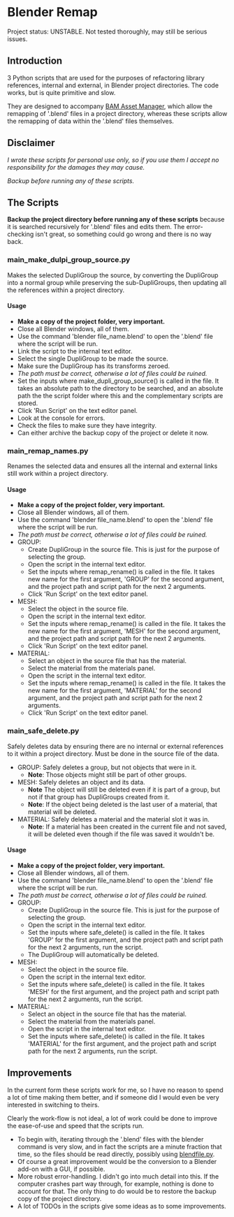 <!-- 2018_05_11_17_52_31 -->

# Blender Remap

Project status: UNSTABLE. Not tested thoroughly, may still be serious issues.

## Introduction

3 Python scripts that are used for the purposes of refactoring library references, internal and external, in Blender project directories. The code works, but is quite primitive and slow.

They are designed to accompany [BAM Asset Manager](https://docs.blender.org/manual/en/dev/pipeline/bam.html), which allow the remapping of '.blend' files in a project directory, whereas these scripts allow the remapping of data within the '.blend' files themselves.

## Disclaimer

*I wrote these scripts for personal use only, so if you use them I accept no responsibility for the damages they may cause.*

*Backup before running any of these scripts.*

## The Scripts

**Backup the project directory before running any of these scripts** because it is searched recursively for '.blend' files and edits them. The error-checking isn't great, so something could go wrong and there is no way back.

### main_make_dulpi_group_source.py

Makes the selected DupliGroup the source, by converting the DupliGroup into a normal group while preserving the sub-DupliGroups, then updating all the references within a project directory.

#### Usage

- **Make a copy of the project folder, very important.**
- Close all Blender windows, all of them.
- Use the command 'blender file_name.blend' to open the '.blend' file where the script will be run.
- Link the script to the internal text editor.
- Select the single DupliGroup to be made the source.
- Make sure the DupliGroup has its transforms zeroed.
- *The path must be correct, otherwise a lot of files could be ruined.*
- Set the inputs where make_dupli_group_source() is called in the file. It takes an absolute path to the directory to be searched, and an absolute path the the script folder where this and the complementary scripts are stored.
- Click 'Run Script' on the text editor panel.
- Look at the console for errors.
- Check the files to make sure they have integrity.
- Can either archive the backup copy of the project or delete it now.

### main_remap_names.py

Renames the selected data and ensures all the internal and external links still work within a project directory.

#### Usage

- **Make a copy of the project folder, very important.**
- Close all Blender windows, all of them.
- Use the command 'blender file_name.blend' to open the '.blend' file where the script will be run.
- *The path must be correct, otherwise a lot of files could be ruined.*
- GROUP:
    - Create DupliGroup in the source file. This is just for the purpose of selecting the group.
    - Open the script in the internal text editor.
    - Set the inputs where remap_rename() is called in the file. It takes new name for the first argument, 'GROUP' for the second argument, and the project path and script path for the next 2 arguments.
    - Click 'Run Script' on the text editor panel.
- MESH:
    - Select the object in the source file.
    - Open the script in the internal text editor.
    - Set the inputs where remap_rename() is called in the file. It takes the new name for the first argument, 'MESH' for the second argument, and the project path and script path for the next 2 arguments.
    - Click 'Run Script' on the text editor panel.
- MATERIAL:
    - Select an object in the source file that has the material.
    - Select the material from the materials panel.
    - Open the script in the internal text editor.
    - Set the inputs where remap_rename() is called in the file. It takes the new name for the first argument, 'MATERIAL' for the second argument, and the project path and script path for the next 2 arguments.
    - Click 'Run Script' on the text editor panel.

### main_safe_delete.py

Safely deletes data by ensuring there are no internal or external references to it within a project directory. Must be done in the source file of the data.

- GROUP: Safely deletes a group, but not objects that were in it.
    - **Note**: Those objects might still be part of other groups.
- MESH: Safely deletes an object and its data.
    - **Note** The object will still be deleted even if it is part of a group, but not if that group has DupliGroups created from it.
    - **Note**: If the object being deleted is the last user of a material, that material will be deleted.
- MATERIAL: Safely deletes a material and the material slot it was in.
    - **Note**: If a material has been created in the current file and not saved, it will be deleted even though if the file was saved it wouldn't be.

#### Usage

- **Make a copy of the project folder, very important.**
- Close all Blender windows, all of them.
- Use the command 'blender file_name.blend' to open the '.blend' file where the script will be run.
- *The path must be correct, otherwise a lot of files could be ruined.*
- GROUP:
    - Create DupliGroup in the source file. This is just for the purpose of selecting the group.
    - Open the script in the internal text editor.
    - Set the inputs where safe_delete() is called in the file. It takes 'GROUP' for the first argument, and the project path and script path for the next 2 arguments, run the script.
    - The DupliGroup will automatically be deleted.
- MESH:
    - Select the object in the source file.
    - Open the script in the internal text editor.
    - Set the inputs where safe_delete() is called in the file. It takes 'MESH' for the first argument, and the project path and script path for the next 2 arguments, run the script.
- MATERIAL:
    - Select an object in the source file that has the material.
    - Select the material from the materials panel.
    - Open the script in the internal text editor.
    - Set the inputs where safe_delete() is called in the file. It takes 'MATERIAL' for the first argument, and the project path and script path for the next 2 arguments, run the script.

## Improvements

In the current form these scripts work for me, so I have no reason to spend a lot of time making them better, and if someone did I would even be very interested in switching to theirs.

Clearly the work-flow is not ideal, a lot of work could be done to improve the ease-of-use and speed that the scripts run.

- To begin with, iterating through the '.blend' files with the blender command is very slow, and in fact the scripts are a minute fraction that time, so the files should be read directly, possibly using [blendfile.py](https://github.com/scorpion81/blender-addons/blob/master/io_blend_utils/blend/blendfile.py).
- Of course a great improvement would be the conversion to a Blender add-on with a GUI, if possible.
- More robust error-handling. I didn't go into much detail into this. If the computer crashes part way through, for example, nothing is done to account for that. The only thing to do would be to restore the backup copy of the project directory.
- A lot of TODOs in the scripts give some ideas as to some improvements.
